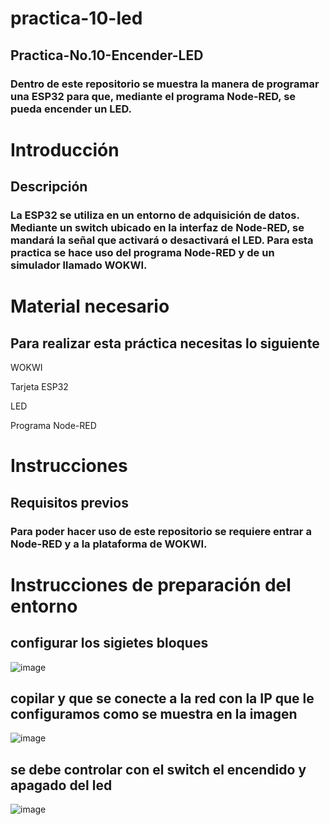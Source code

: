 # practica-10-led
## Practica-No.10-Encender-LED
### Dentro de este repositorio se muestra la manera de programar una ESP32 para que, mediante el programa Node-RED, se pueda encender un LED.

# Introducción
## Descripción
### La ESP32 se utiliza en un entorno de adquisición de datos. Mediante un switch ubicado en la interfaz de Node-RED, se mandará la señal que activará o desactivará el LED. Para esta practica se hace uso del programa Node-RED y de un simulador llamado WOKWI.

# Material necesario
## Para realizar esta práctica necesitas lo siguiente

WOKWI

Tarjeta ESP32

LED

Programa Node-RED

# Instrucciones
## Requisitos previos
### Para poder hacer uso de este repositorio se requiere entrar a Node-RED y a la plataforma de WOKWI.

# Instrucciones de preparación del entorno
## configurar los sigietes bloques
![image](https://github.com/ErickRomeroRamos/practica-10-led/assets/153964793/42ef9db4-16fa-4b5c-9fb6-53b6853df395)
## copilar y que se conecte a la red con la IP que le configuramos como se muestra en la imagen
![image](https://github.com/ErickRomeroRamos/practica-10-led/assets/153964793/d2715802-9f02-4112-acec-dcc2ee5e1b6d)
## se debe controlar con el switch el encendido y apagado del led
![image](https://github.com/ErickRomeroRamos/practica-10-led/assets/153964793/0c16eaab-097c-4abb-a6fd-6f63c68b4b40)



